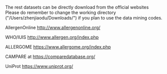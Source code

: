 The rest datasets can be directly download from the official websites
Please do remember to change the working directory ("/Users/zhenjiaodu/Downloads/") if you plan to use the data mining codes.

AllergenOnline http://www.allergenonline.org/

WHO/IUIS http://www.allergen.org/index.php

ALLERGOME https://www.allergome.org/index.php

CAMPARE at https://comparedatabase.org/

UniProt https://www.uniprot.org/
